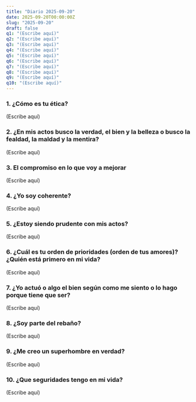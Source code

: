 ```yaml
---
title: "Diario 2025-09-20"
date: 2025-09-20T00:00:00Z
slug: "2025-09-20"
draft: false
q1: "(Escribe aquí)"
q2: "(Escribe aquí)"
q3: "(Escribe aquí)"
q4: "(Escribe aquí)"
q5: "(Escribe aquí)"
q6: "(Escribe aquí)"
q7: "(Escribe aquí)"
q8: "(Escribe aquí)"
q9: "(Escribe aquí)"
q10: "(Escribe aquí)"
---
```

### 1. ¿Cómo es tu ética?
(Escribe aquí)

### 2. ¿En mis actos busco la verdad, el bien y la belleza o busco la fealdad, la maldad y la mentira?
(Escribe aquí)

### 3. El compromiso en lo que voy a mejorar
(Escribe aquí)

### 4. ¿Yo soy coherente?
(Escribe aquí)

### 5. ¿Estoy siendo prudente con mis actos?
(Escribe aquí)

### 6. ¿Cuál es tu orden de prioridades (orden de tus amores)? ¿Quién está primero en mi vida?
(Escribe aquí)

### 7. ¿Yo actuó o algo el bien según como me siento o lo hago porque tiene que ser?
(Escribe aquí)

### 8. ¿Soy parte del rebaño?
(Escribe aquí)

### 9. ¿Me creo un superhombre en verdad?
(Escribe aquí)

### 10. ¿Que seguridades tengo en mi vida?
(Escribe aquí)
